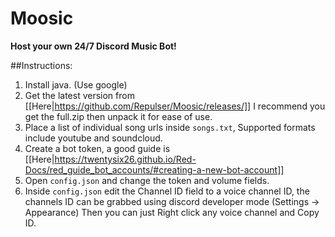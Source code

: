 # Moosic

**Host your own 24/7 Discord Music Bot!**

##Instructions:
1. Install java. (Use google)
2. Get the latest version from [[Here|https://github.com/Repulser/Moosic/releases/]] I recommend you get the full.zip then unpack it for ease of use.
3. Place a list of individual song urls inside `songs.txt`, Supported formats include youtube and soundcloud.
4. Create a bot token, a good guide is [[Here|https://twentysix26.github.io/Red-Docs/red_guide_bot_accounts/#creating-a-new-bot-account]]
5. Open `config.json` and change the token and volume fields.
6. Inside `config.json` edit the Channel ID field to a voice channel ID, the channels ID can be grabbed using discord developer mode (Settings -> Appearance) Then you can just Right click any voice channel and Copy ID.
